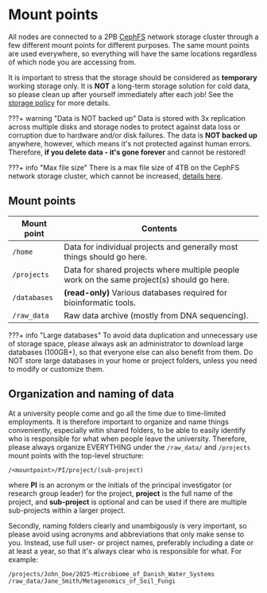 # Mount points
All nodes are connected to a 2PB [CephFS](https://ceph.io/en/discover/) network storage cluster through a few different mount points for different purposes. The same mount points are used everywhere, so everything will have the same locations regardless of which node you are accessing from.

It is important to stress that the storage should be considered as **temporary** working storage only. It is **NOT** a long-term storage solution for cold data, so please clean up after yourself immediately after each job! See the [storage policy](policy.md) for more details.

???+ warning "Data is NOT backed up"
      Data is stored with 3x replication across multiple disks and storage nodes to protect against data loss or corruption due to hardware and/or disk failures. The data is **NOT backed up** anywhere, however, which means it's not protected against human errors. Therefore, **if you delete data - it's gone forever** and cannot be restored! 

???+ info "Max file size"
     There is a max file size of 4TB on the CephFS network storage cluster, which cannot be increased, [details here](https://docs.ceph.com/en/latest/cephfs/administration/#maximum-file-sizes-and-performance).
     
## Mount points

| Mount point | Contents |
| --- | --- |
| `/home` | Data for individual projects and generally most things should go here. |
| `/projects` | Data for shared projects where multiple people work on the same project(s) should go here. |
| `/databases` | **(read-only)** Various databases required for bioinformatic tools. |
| `/raw_data` | Raw data archive (mostly from DNA sequencing). |

???+ info "Large databases"
      To avoid data duplication and unnecessary use of storage space, please always ask an administrator to download large databases (100GB+), so that everyone else can also benefit from them. Do NOT store large databases in your home or project folders, unless you need to modify or customize them.

## Organization and naming of data
At a university people come and go all the time due to time-limited employments. It is therefore important to organize and name things conveniently, especially witin shared folders, to be able to easily identify who is responsible for what when people leave the university. Therefore, please always organize EVERYTHING under the `/raw_data/` and `/projects` mount points with the top-level structure:

`/<mountpoint>/PI/project/(sub-project)`

where **PI** is an acronym or the initials of the principal investigator (or research group leader) for the project, **project** is the full name of the project, and **sub-project** is optional and can be used if there are multiple sub-projects within a larger project.

Secondly, naming folders clearly and unambigously is very important, so please avoid using acronyms and abbreviations that only make sense to you. Instead, use full user- or project names, preferably including a date or at least a year, so that it's always clear who is responsible for what. For example:

```
/projects/John_Doe/2025-Microbiome_of_Danish_Water_Systems
/raw_data/Jane_Smith/Metagenomics_of_Soil_Fungi
```